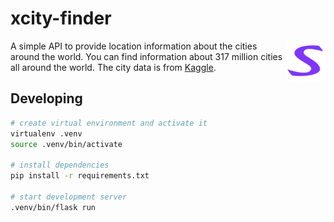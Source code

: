 # xcity-finder

<img align="right" width="64" height="64" src="./images/logo.png">

A simple API to provide location information about the cities around the world. You can find information about 317 million cities all around the world. The city data is from [Kaggle](https://www.kaggle.com/max-mind/world-cities-database).

## Developing

```bash
# create virtual environment and activate it
virtualenv .venv
source .venv/bin/activate

# install dependencies
pip install -r requirements.txt

# start development server
.venv/bin/flask run
```
